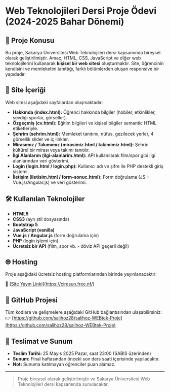 # Web Teknolojileri Dersi Proje Ödevi (2024-2025 Bahar Dönemi)

## 🎯 Proje Konusu
Bu proje, Sakarya Üniversitesi Web Teknolojileri dersi kapsamında bireysel olarak geliştirilmiştir. Amaç, HTML, CSS, JavaScript ve diğer web teknolojilerini kullanarak **kişisel bir web sitesi** oluşturmaktır. Site, öğrencinin kendisini ve memleketini tanıttığı, farklı bölümlerden oluşan responsive bir yapıdadır.

## 📄 Site İçeriği
Web sitesi aşağıdaki sayfalardan oluşmaktadır:

- **Hakkında (index.html):** Öğrenci hakkında bilgiler (hobiler, etkinlikler, sevdiği sporlar, görseller).
- **Özgeçmiş (cv.html):** Eğitim bilgileri ve kişisel bilgiler semantic HTML etiketleriyle.
- **Şehrim (sehrim.html):** Memleket tanıtımı, nüfus, gezilecek yerler, 4 görsellik slider ve iç linkler.
- **Mirasımız / Takımımız (mirasimiz.html / takimimiz.html):** Şehrin kültürel bir mirası veya takımı tanıtılır.
- **İlgi Alanlarım (ilgi-alanlarim.html):** API kullanılarak film/spor gibi ilgi alanlarından veri gösterimi.
- **Login (login.html / login.php):** Kullanıcı adı ve şifre ile PHP destekli giriş sistemi.
- **İletişim (iletisim.html / form-sonuc.html):** Form doğrulama (JS + Vue.js/Angular.js) ve veri gösterimi.

## 🛠️ Kullanılan Teknolojiler
- **HTML5**
- **CSS3** (ayrı stil dosyasında)
- **Bootstrap 5**
- **JavaScript (vanilla)**
- **Vue.js / Angular.js** (form doğrulama için)
- **PHP** (login işlemi için)
- **Ücretsiz bir API** (film, spor vb. - döviz API geçerli değil)

## 🌐 Hosting
Proje aşağıdaki ücretsiz hosting platformlarından birinde yayınlanacaktır:

🔗 [[Site Yayın Linki](https://orneklink.000webhostapp.com)](https://ciresun.free.nf/) <!-- Bu alanı siteyi yükleyince güncelle -->

## 🔗 GitHub Projesi
Tüm kodlara ve gelişmelere aşağıdaki GitHub bağlantısından ulaşabilirsiniz:  
👉 [https://github.com/salihoz28/salihoz-WEBtek-Proje](https://github.com/salihoz28/salihoz-WEBtek-Proje)

## 📅 Teslimat ve Sunum
- **Teslim Tarihi:** 25 Mayıs 2025 Pazar, saat 23:00 (SABIS üzerinden)
- **Sunum:** Final haftasından önceki son ders saati içerisinde yapılacaktır.
- **Not:** Sunuma katılmayan öğrenciler puan alamaz.

---

> Proje bireysel olarak geliştirilmiştir ve Sakarya Üniversitesi Web Teknolojileri dersi kapsamında sunulacaktır.
